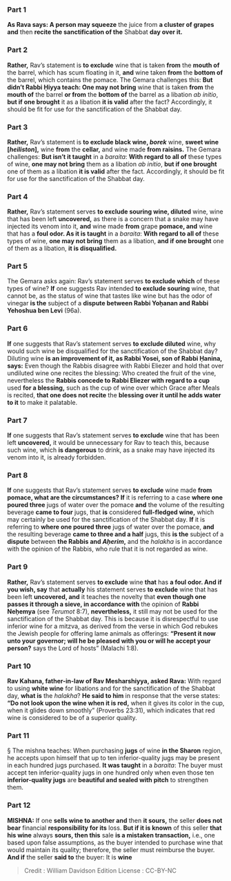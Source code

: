 
### Part 1
<b>As Rava says: A person may squeeze</b> the juice from <b>a cluster of grapes and</b> then <b>recite the sanctification of the</b> Shabbat <b>day over it.</b>

### Part 2
<b>Rather,</b> Rav’s statement is <b>to exclude</b> wine that is taken <b>from</b> the <b>mouth of</b> the barrel, which has scum floating in it, <b>and</b> wine taken <b>from</b> the <b>bottom of</b> the barrel, which contains the pomace. The Gemara challenges this: <b>But didn’t Rabbi Ḥiyya teach: One may not bring</b> wine that is taken <b>from</b> the <b>mouth of</b> the barrel <b>or from</b> the <b>bottom of</b> the barrel as a libation <i>ab initio</i>, <b>but if one brought</b> it as a libation <b>it is valid</b> after the fact? Accordingly, it should be fit for use for the sanctification of the Shabbat day.

### Part 3
<b>Rather,</b> Rav’s statement is <b>to exclude black wine, <i>borek</i></b> wine, <b>sweet wine [<i>heiliston</i>],</b> wine <b>from</b> the <b>cellar,</b> and wine made <b>from raisins.</b> The Gemara challenges: <b>But isn’t it taught</b> in a <i>baraita</i>: <b>With regard to all of</b> these types of wine, <b>one may not bring</b> them as a libation <i>ab initio</i>, <b>but if one brought</b> one of them as a libation <b>it is valid</b> after the fact. Accordingly, it should be fit for use for the sanctification of the Shabbat day.

### Part 4
<b>Rather,</b> Rav’s statement serves <b>to exclude souring wine, diluted</b> wine, wine that has been left <b>uncovered,</b> as there is a concern that a snake may have injected its venom into it, <b>and</b> wine made <b>from</b> grape <b>pomace, and</b> wine that has a <b>foul odor. As it is taught</b> in a <i>baraita</i>: <b>With regard to all of</b> these types of wine, <b>one may not bring</b> them as a libation, <b>and if one brought</b> one of them as a libation, <b>it is disqualified.</b>

### Part 5
The Gemara asks again: Rav’s statement serves <b>to exclude which</b> of these types of wine? <b>If</b> one suggests Rav intended <b>to exclude souring</b> wine, that cannot be, as the status of wine that tastes like wine but has the odor of vinegar <b>is the</b> subject of a <b>dispute between Rabbi Yoḥanan and Rabbi Yehoshua ben Levi</b> (96a).

### Part 6
<b>If</b> one suggests that Rav’s statement serves <b>to exclude diluted</b> wine, why would such wine be disqualified for the sanctification of the Shabbat day? Diluting wine <b>is an improvement of it, as Rabbi Yosei, son of Rabbi Ḥanina, says:</b> Even though the Rabbis disagree with Rabbi Eliezer and hold that over undiluted wine one recites the blessing: Who created the fruit of the vine, nevertheless the <b>Rabbis concede to Rabbi Eliezer with regard to a cup</b> used <b>for a blessing,</b> such as the cup of wine over which Grace after Meals is recited, <b>that one does not recite</b> the <b>blessing over it until he adds water to it</b> to make it palatable.

### Part 7
<b>If</b> one suggests that Rav’s statement serves <b>to exclude</b> wine that has been left <b>uncovered,</b> it would be unnecessary for Rav to teach this, because such wine, which <b>is dangerous</b> to drink, as a snake may have injected its venom into it, is already forbidden.

### Part 8
<b>If</b> one suggests that Rav’s statement serves <b>to exclude</b> wine made <b>from pomace, what are the circumstances? If</b> it is referring to a case <b>where one poured three</b> jugs of water over the pomace <b>and</b> the volume of the resulting beverage <b>came to four</b> jugs, that <b>is</b> considered <b>full-fledged wine,</b> which may certainly be used for the sanctification of the Shabbat day. <b>If</b> it is referring to <b>where one poured three</b> jugs of water over the pomace, <b>and</b> the resulting beverage <b>came to three and a half</b> jugs, this <b>is the</b> subject of a <b>dispute</b> between <b>the Rabbis and <i>Aḥerim</i>,</b> and the <i>halakha</i> is in accordance with the opinion of the Rabbis, who rule that it is not regarded as wine.

### Part 9
<b>Rather,</b> Rav’s statement serves <b>to exclude</b> wine <b>that</b> has <b>a foul odor. And if you wish, say</b> that <b>actually</b> his statement serves <b>to exclude</b> wine that has been left <b>uncovered, and</b> it teaches the novelty that <b>even though one passes it through a sieve, in accordance with</b> the opinion of <b>Rabbi Neḥemya</b> (see <i>Terumot</i> 8:7), <b>nevertheless,</b> it still may not be used for the sanctification of the Shabbat day. This is because it is disrespectful to use inferior wine for a mitzva, as derived from the verse in which God rebukes the Jewish people for offering lame animals as offerings: <b>“Present it now unto your governor; will he be pleased with you or will he accept your person?</b> says the Lord of hosts” (Malachi 1:8).

### Part 10
<b>Rav Kahana, father-in-law of Rav Mesharshiyya, asked Rava:</b> With regard to using <b>white wine</b> for libations and for the sanctification of the Shabbat day, <b>what is</b> the <i>halakha</i>? <b>He said to him</b> in response that the verse states: <b>“Do not look upon the wine when it is red,</b> when it gives its color in the cup, when it glides down smoothly” (Proverbs 23:31), which indicates that red wine is considered to be of a superior quality.

### Part 11
§ The mishna teaches: When purchasing <b>jugs</b> of wine <b>in the Sharon</b> region, he accepts upon himself that up to ten inferior-quality jugs may be present in each hundred jugs purchased. <b>It was taught</b> in a <i>baraita</i>: The buyer must accept ten inferior-quality jugs in one hundred only when even those ten <b>inferior-quality jugs</b> are <b>beautiful and sealed with pitch</b> to strengthen them.

### Part 12
<strong>MISHNA:</strong> If one <b>sells wine to another and</b> then <b>it sours,</b> the seller <b>does not bear</b> financial <b>responsibility for its</b> loss. <b>But if it is known</b> of this seller <b>that his wine</b> always <b>sours, then this</b> sale <b>is a mistaken transaction,</b> i.e., one based upon false assumptions, as the buyer intended to purchase wine that would maintain its quality; therefore, the seller must reimburse the buyer. <b>And if</b> the seller <b>said to</b> the buyer: It is <b>wine</b>

>Credit : William Davidson Edition
>License : CC-BY-NC